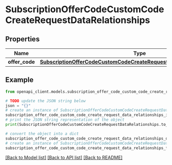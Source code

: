 # SubscriptionOfferCodeCustomCodeCreateRequestDataRelationships


## Properties

Name | Type | Description | Notes
------------ | ------------- | ------------- | -------------
**offer_code** | [**SubscriptionOfferCodeCustomCodeCreateRequestDataRelationshipsOfferCode**](SubscriptionOfferCodeCustomCodeCreateRequestDataRelationshipsOfferCode.md) |  | 

## Example

```python
from openapi_client.models.subscription_offer_code_custom_code_create_request_data_relationships import SubscriptionOfferCodeCustomCodeCreateRequestDataRelationships

# TODO update the JSON string below
json = "{}"
# create an instance of SubscriptionOfferCodeCustomCodeCreateRequestDataRelationships from a JSON string
subscription_offer_code_custom_code_create_request_data_relationships_instance = SubscriptionOfferCodeCustomCodeCreateRequestDataRelationships.from_json(json)
# print the JSON string representation of the object
print(SubscriptionOfferCodeCustomCodeCreateRequestDataRelationships.to_json())

# convert the object into a dict
subscription_offer_code_custom_code_create_request_data_relationships_dict = subscription_offer_code_custom_code_create_request_data_relationships_instance.to_dict()
# create an instance of SubscriptionOfferCodeCustomCodeCreateRequestDataRelationships from a dict
subscription_offer_code_custom_code_create_request_data_relationships_from_dict = SubscriptionOfferCodeCustomCodeCreateRequestDataRelationships.from_dict(subscription_offer_code_custom_code_create_request_data_relationships_dict)
```
[[Back to Model list]](../README.md#documentation-for-models) [[Back to API list]](../README.md#documentation-for-api-endpoints) [[Back to README]](../README.md)


